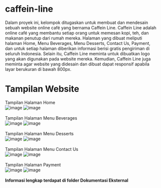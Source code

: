 # caffein-line
Dalam proyek ini, kelompok ditugaskan untuk membuat dan mendesain sebuah website online café yang bernama Caffein Line. Caffein Line adalah online café yang membantu setiap orang untuk memesan kopi, teh, dan makanan penutup dari rumah mereka. Halaman yang dibuat meliputi halaman Home, Menu Beverages, Menu Desserts, Contact Us, Payment, dan untuk setiap halaman diberikan informasi berisi gratis pengiriman di seluruh Indonesia.  Selain itu, Caffein Line meminta untuk dibuatkan logo yang akan digunakan pada website mereka. Kemudian, Caffein Line juga meminta agar website yang didesain dan dibuat dapat responsif apabila layar berukuran di bawah 800px.

# Tampilan Website
Tampilan Halaman Home
<br>
![image](https://user-images.githubusercontent.com/94217153/197420884-49b81ab1-8a56-48fc-b358-ce6b04a08760.png)
![image](https://user-images.githubusercontent.com/94217153/197420888-69071387-4dc5-4497-a015-df90c426696e.png)
<br>
<br>
Tampilan Halaman Menu Beverages
<br>
![image](https://user-images.githubusercontent.com/94217153/197420928-7bc3620e-46b2-40b7-a029-ef783c10fb23.png)
![image](https://user-images.githubusercontent.com/94217153/197420934-58231912-33d5-4eef-9b33-ad2aa196646c.png)
<br>
<br>
Tampilan Halaman Menu Desserts
<br>
![image](https://user-images.githubusercontent.com/94217153/197420947-fc766869-6fb0-40a1-bb54-2bdb3a1478a0.png)
![image](https://user-images.githubusercontent.com/94217153/197420953-7ff6f00e-f574-4353-be0d-5a365634dc44.png)
<br>
<br>
Tampilan Halaman Menu Contact Us
<br>
![image](https://user-images.githubusercontent.com/94217153/197420979-de483549-8456-47db-a85a-3cbac91d7bfe.png)
![image](https://user-images.githubusercontent.com/94217153/197420987-21a8ea68-a796-4760-a080-ec713e9e0c04.png)
<br>
<br>
Tampilan Halaman Payment
<br>
![image](https://user-images.githubusercontent.com/94217153/197421030-81cb64b2-0b8d-42ea-87c9-f4dfa336157a.png)
![image](https://user-images.githubusercontent.com/94217153/197421033-0d0762bc-2128-4e2f-96ff-940fbb05fde6.png)
<br>
<br>
**Informasi lengkap terdapat di folder Dokumentasi Eksternal**

